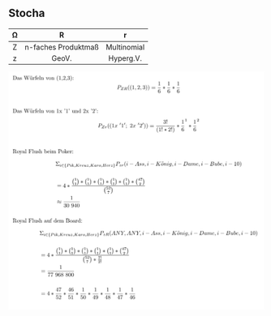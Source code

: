 ## Stocha

|Ω| R | r |
|:---:|:---:|:---:|
|Z|n-faches Produktmaß|Multinomial|
|z|GeoV.|Hyperg.V.|

![img](file3.PNG)


